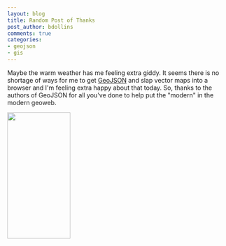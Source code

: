 ```yaml
---
layout: blog
title: Random Post of Thanks
post_author: bdollins
comments: true
categories:
- geojson
- gis
---
```


Maybe the warm weather has me feeling extra giddy. It seems there is no shortage of ways for me to get <a href="http://geojson.org">GeoJSON</a> and slap vector maps into a browser and I'm feeling extra happy about that today. So, thanks to the authors of GeoJSON for all you've done to help put the "modern" in the modern geoweb.

<img alt="" class="aligncenter" height="288" src="http://www.public.navy.mil/surfor/tacron11/PublishingImages/bravo-zulu.jpg" title="Bravo Zulu" width="144" />